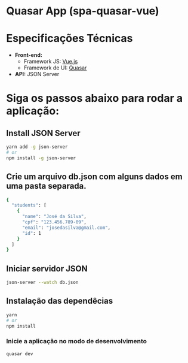 # Quasar App (spa-quasar-vue)

# Especificações Técnicas
- **Front-end:**
  - Framework JS: [Vue.js](https://vuejs.org/)
  - Framework de UI: [Quasar](https://quasar.dev/)
- **API:** JSON Server

# Siga os passos abaixo para rodar a aplicação:

## Install JSON Server
```bash
yarn add -g json-server
# or
npm install -g json-server
```

## Crie um arquivo db.json com alguns dados em uma pasta separada.
```bash
{
  "students": [
    {
      "name": "José da Silva",
      "cpf": "123.456.789-09",
      "email": "josedasilva@gmail.com",
      "id": 1
    }
  ]
}
```

## Iniciar servidor JSON
```bash
json-server --watch db.json
```

## Instalação das dependêcias
```bash
yarn
# or
npm install
```

### Inicie a aplicação no modo de desenvolvimento
```bash
quasar dev
```
